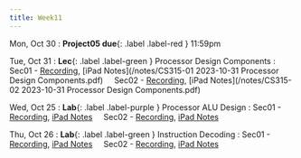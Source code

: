 ```yaml
---
title: Week11
---
```


Mon, Oct 30
: **Project05 due**{: .label .label-red } 11:59pm

Tue, Oct 31
: **Lec**{: .label .label-green } Processor Design Components
: Sec01 - [Recording](https://usfca.zoom.us/rec/share/cB7_Hfd9QGge0LBz_QiwQtL9D2qv2ca8ABNvgs4O9gdcTloAj7FeDSAxh1pcWh8n.UInzVIhNCJgDIKL_?startTime=1698766485000),
          [iPad Notes](/notes/CS315-01 2023-10-31 Processor Design Components.pdf)
&nbsp; &nbsp;
Sec02 - [Recording](https://usfca.zoom.us/rec/share/kcdouHvcaHVnbgY37fycicu0SZ2f7Dcv4yTgfyHSDHZdqQX6_NgekaXGJPTjZu3t.-e70Y3ur3WXvkBmz?startTime=1698789201000),
        [iPad Notes](/notes/CS315-02 2023-10-31 Processor Design Components.pdf)


Wed, Oct 25
: **Lab**{: .label .label-purple } Processor ALU Design
: Sec01 - [Recording](),
          [iPad Notes](/notes/)
&nbsp; &nbsp;
Sec02 - [Recording](),
        [iPad Notes](/notes/)

Thu, Oct 26
: **Lab**{: .label .label-green } Instruction Decoding
: Sec01 - [Recording](),
          [iPad Notes](/notes/)
&nbsp; &nbsp;
Sec02 - [Recording](),
        [iPad Notes](/notes/)
